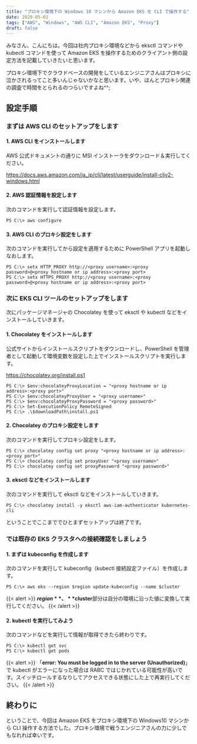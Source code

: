 ```yaml
---
title: "プロキシ環境下の Windows 10 マシンから Amazon EKS を CLI で操作する"
date: 2020-05-02
tags: ["AWS", "Windows", "AWS CLI", "Amazon EKS", "Proxy"]
draft: false
---
```


みなさん、こんにちは。今回は社内プロキシ環境などから eksctl コマンドや kubectl コマンドを使って Amazon EKS を操作するためのクライアント側の設定方法を記載していきたいと思います。

プロキシ環境下でクラウドベースの開発をしているエンジニアさんはプロキシに泣かされるってこと多いんじゃないかなと思います。いや、ほんとプロキシ関連の調査で時間をとられるのつらいですよね^^; 

## 設定手順

### まずは AWS CLI のセットアップをします

#### 1. AWS CLI をインストールします

AWS 公式ドキュメントの通りに MSI インストーラをダウンロード＆実行してください。

https://docs.aws.amazon.com/ja_jp/cli/latest/userguide/install-cliv2-windows.html

#### 2. AWS 認証情報を設定します

次のコマンドを実行して認証情報を設定します。

```txt:powershell
PS C:\> aws configure
```

#### 3. AWS CLI のプロキシ設定をします

次のコマンドを実行してから設定を適用するために PowerShell アプリを起動しなおします。

```txt:powershell
PS C:\> setx HTTP_PROXY http://<proxy username>:<proxy password>@<proxy hostname or ip address>:<proxy port>
PS C:\> setx HTTPS_PROXY http://<proxy username>:<proxy password>@<proxy hostname or ip address>:<proxy port>
```

### 次に EKS CLI ツールのセットアップをします

次にパッケージマネージャの Chocolatey を使って eksctl や kubectl などをインストールしていきます。

#### 1. Chocolatey をインストールします

公式サイトからインストールスクリプトをダウンロードし、PowerShell を管理者として起動して環境変数を設定した上でインストールスクリプトを実行します。

https://chocolatey.org/install.ps1

```txt:powershell(管理者)
PS C:\> $env:chocolateyProxyLocation = "<proxy hostname or ip address>:<proxy port>"
PS C:\> $env:chocolateyProxyUser = "<proxy username>"
PS C:\> $env:chocolateyProxyPassword = "<proxy password>"
PS C:\> Set-ExecutionPolicy RemoteSigned
PS C:\> .\$downloadPath\install.ps1
```

#### 2. Chocolatey のプロキシ設定をします

次のコマンドを実行してプロキシ設定をします。

```txt:powershell
PS C:\> chocolatey config set proxy "<proxy hostname or ip address>:<proxy port>"
PS C:\> chocolatey config set proxyUser "<proxy username>"
PS C:\> chocolatey config set proxyPassword "<proxy password>"
```

#### 3. eksctl などをインストールします

次のコマンドを実行して eksctl などをインストールしていきます。

```txt:powershell
PS C:\> chocolatey install -y eksctl aws-iam-authenticator kubernetes-cli
```

ということでここまででひとまずセットアップは終了です。

### では既存の EKS クラスタへの接続確認をしましょう

#### 1. まずは kubeconfig を作成します

次のコマンドを実行して kubeconfig（kubectl 接続設定ファイル）を作成します。

```txt:powershell
PS C:\> aws eks --region $region update-kubeconfig --name $cluster
```

{{< alert >}}
**$region**、**$cluster**部分は自分の環境に沿った値に変換して実行してください。
{{< /alert >}}

#### 2. kubectl を実行してみよう

次のコマンドなどを実行して情報が取得できたら終わりです。

```txt:powershell
PS C:\> kubectl get svc
PS C:\> kubectl get pods
```

{{< alert >}}
「**error: You must be logged in to the server (Unauthorized)**」で kubectl がエラーになった場合は RABC ではじかれている可能性が高いです。スイッチロールするなりしてアクセスできる状態にした上で再実行してください。
{{< /alert >}}

## 終わりに

ということで、今回は Amazon EKS をプロキシ環境下の Windows10 マシンから CLI 操作する方法でした。プロキシ環境で戦うエンジニアさんの力に少しでもなれれば幸いです。
